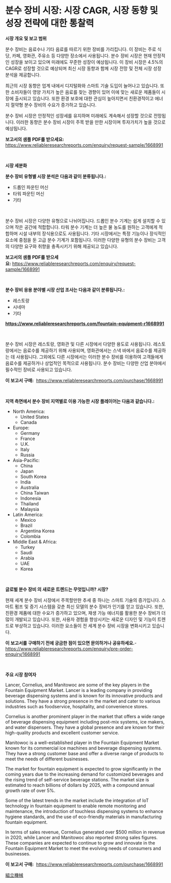 <p><h1>분수 장비 시장: 시장 CAGR, 시장 동향 및 성장 전략에 대한 통찰력</h1></p><p><strong>시장 개요 및 보고 범위</strong></p>
<p><p>분수 장비는 음료수나 기타 음료를 따르기 위한 장비를 가리킵니다. 이 장비는 주로 식당, 카페, 영화관, 주유소 등 다양한 장소에서 사용됩니다. 분수 장비 시장은 현재 안정적인 성장을 보이고 있으며 미래에도 꾸준한 성장이 예상됩니다. 이 장비 시장은 4.5%의 CAGR로 성장할 것으로 예상되며 최신 시장 동향과 함께 시장 전망 및 전체 시장 성장 분석을 제공합니다. </p><p>최근의 시장 동향은 업계 내에서 디지털화와 스마트 기술 도입이 늘어나고 있습니다. 또한 소비자들이 영양 가치가 높은 음료를 찾는 경향이 있어 이에 맞는 새로운 제품들이 시장에 출시되고 있습니다. 또한 환경 보호에 대한 관심이 높아지면서 친환경적이고 에너지 절약형 분수 장비의 수요가 증가하고 있습니다.</p><p>분수 장비 시장은 안정적인 성장세를 유지하며 미래에도 계속해서 성장할 것으로 전망됩니다. 이러한 동향은 분수 장비 시장이 주목 받을 만한 시장이며 투자가치가 높을 것으로 예상됩니다.</p></p>
<p><strong>보고서의 샘플 PDF를 받으세요:</strong> <a href="https://www.reliableresearchreports.com/enquiry/request-sample/1668991">https://www.reliableresearchreports.com/enquiry/request-sample/1668991</a></p>
<p>&nbsp;</p>
<p><strong>시장 세분화</strong></p>
<p><strong>분수 장비 유형별 시장 분석은 다음과 같이 분류됩니다.:</strong></p>
<p><ul><li>드롭인 파운틴 머신</li><li>타워 파운틴 머신</li><li>기타</li></ul></p>
<p>&nbsp;</p>
<p><p>분수 장비 시장은 다양한 유형으로 나뉘어집니다. 드롭인 분수 기계는 쉽게 설치할 수 있으며 작은 공간에 적합합니다. 타워 분수 기계는 더 높은 물 농도를 원하는 고객에게 적합하며 시설 내부의 장식용으로도 사용됩니다. 기타 시장에서는 특정 기능이나 장식적인 요소에 중점을 둔 고급 분수 기계가 포함됩니다. 이러한 다양한 유형의 분수 장비는 고객의 다양한 요구와 취향을 충족시키기 위해 제공되고 있습니다.</p></p>
<p><strong>보고서의 샘플 PDF를 받으세요:</strong>&nbsp;<a href="https://www.reliableresearchreports.com/enquiry/request-sample/1668991">https://www.reliableresearchreports.com/enquiry/request-sample/1668991</a></p>
<p>&nbsp;</p>
<p><strong> 분수 장비 응용 분야별 시장 산업 조사는 다음과 같이 분류됩니다.:</strong></p>
<p><ul><li>레스토랑</li><li>시네마</li><li>기타</li></ul></p>
<p><strong><a href="https://www.reliableresearchreports.com/fountain-equipment-r1668991">https://www.reliableresearchreports.com/fountain-equipment-r1668991</a></strong></p>
<p>&nbsp;</p>
<p><p>분수 장비 시장은 레스토랑, 영화관 및 다른 시장에서 다양한 용도로 사용됩니다. 레스토랑에서는 음료수를 제공하기 위해 사용되며, 영화관에서는 스낵 바에서 음료수를 제공하는 데 사용됩니다. 그외에도 다른 시장에서는 이러한 분수 장비를 이용하여 고객들에게 음료수를 제공하거나 상업적인 목적으로 사용됩니다. 분수 장비는 다양한 산업 분야에서 필수적인 장비로 사용되고 있습니다.</p></p>
<p><strong>이 보고서 구매:</strong>&nbsp; <a href="https://www.reliableresearchreports.com/purchase/1668991">https://www.reliableresearchreports.com/purchase/1668991</a></p>
<p>&nbsp;</p>
<p><strong>지역 측면에서 분수 장비 지역별로 이용 가능한 시장 플레이어는 다음과 같습니다.:</strong></p>
<p><ul>
    <li>
        North America:
        <ul>
            <li>United States</li>
            <li>Canada</li>
        </ul>
    </li>
    <li>
        Europe:
        <ul>
            <li>Germany</li>
            <li>France</li>
            <li>U.K.</li>
            <li>Italy</li>
            <li>Russia</li>
        </ul>
    </li>
    <li>
        Asia-Pacific:
        <ul>
            <li>China</li>
            <li>Japan</li>
            <li>South Korea</li>
            <li>India</li>
            <li>Australia</li>
            <li>China Taiwan</li>
            <li>Indonesia</li>
            <li>Thailand</li>
            <li>Malaysia</li>
        </ul>
    </li>
    <li>
        Latin America:
        <ul>
            <li>Mexico</li>
            <li>Brazil</li>
            <li>Argentina Korea</li>
            <li>Colombia</li>
        </ul>
    </li>
    <li>
        Middle East & Africa:
        <ul>
            <li>Turkey</li>
            <li>Saudi</li>
            <li>Arabia</li>
            <li>UAE</li>
            <li>Korea</li>
        </ul>
    </li>
    </ul></p>
<p>&nbsp;</p>
<p><strong>글로벌 분수 장비 의 새로운 트렌드는 무엇입니까? 시장?</strong></p>
<p><p>현재 세계 분수 장비 시장에서 주목할만한 추세 중 하나는 스마트 기술의 증가입니다. 스마트 펌프 및 증기 시스템을 갖춘 최신 모델의 분수 장비가 인기를 얻고 있습니다. 또한, 친환경 제품에 대한 수요가 증가하고 있으며, 재생 가능 에너지를 활용한 분수 장비가 더 많이 개발되고 있습니다. 또한, 사용자 경험을 향상시키는 새로운 디자인 및 기능이 트렌드로 부상하고 있습니다. 이러한 요소들이 전 세계 분수 장비 시장을 변화시키고 있습니다.</p></p>
<p><strong>이 보고서를 구매하기 전에 궁금한 점이 있으면 문의하거나 공유하세요.</strong>- <a href="https://www.reliableresearchreports.com/enquiry/pre-order-enquiry/1668991">https://www.reliableresearchreports.com/enquiry/pre-order-enquiry/1668991</a></p>
<p>&nbsp;</p>
<p><strong>주요 시장 참여자</strong></p>
<p><p>Lancer, Cornelius, and Manitowoc are some of the key players in the Fountain Equipment Market. Lancer is a leading company in providing beverage dispensing systems and is known for its innovative products and solutions. They have a strong presence in the market and cater to various industries such as foodservice, hospitality, and convenience stores. </p><p>Cornelius is another prominent player in the market that offers a wide range of beverage dispensing equipment including post-mix systems, ice makers, and water dispensers. They have a global presence and are known for their high-quality products and excellent customer service.</p><p>Manitowoc is a well-established player in the Fountain Equipment Market known for its commercial ice machines and beverage dispensing systems. They have a strong customer base and offer a diverse range of products to meet the needs of different businesses.</p><p>The market for fountain equipment is expected to grow significantly in the coming years due to the increasing demand for customized beverages and the rising trend of self-service beverage stations. The market size is estimated to reach billions of dollars by 2025, with a compound annual growth rate of over 5%.</p><p>Some of the latest trends in the market include the integration of IoT technology in fountain equipment to enable remote monitoring and maintenance, the introduction of touchless dispensing systems to enhance hygiene standards, and the use of eco-friendly materials in manufacturing fountain equipment.</p><p>In terms of sales revenue, Cornelius generated over $500 million in revenue in 2020, while Lancer and Manitowoc also reported strong sales figures. These companies are expected to continue to grow and innovate in the Fountain Equipment Market to meet the evolving needs of consumers and businesses.</p></p>
<p><strong>이 보고서 구매:</strong>&nbsp;&nbsp;<a href="https://www.reliableresearchreports.com/purchase/1668991">https://www.reliableresearchreports.com/purchase/1668991</a></p>
<p><p><a href="https://github.com/nemesis2824/Market-Research-Report-List-1/blob/main/441087217692.md">組立機械</a></p></p>